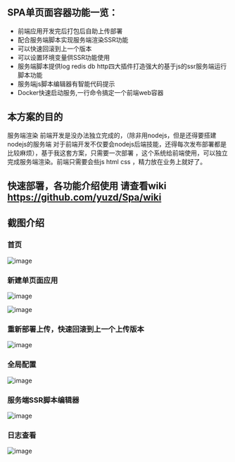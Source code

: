 ## SPA单页面容器功能一览：
- 前端应用开发完后打包后自助上传部署
- 配合服务端脚本实现服务端渲染SSR功能
- 可以快速回滚到上一个版本
- 可以设置环境变量供SSR功能使用
- 服务端脚本提供log redis db http四大插件打造强大的基于js的ssr服务端运行脚本功能
- 服务端js脚本编辑器有智能代码提示
- Docker快速启动服务,一行命令搞定一个前端web容器

## 本方案的目的

服务端渲染 前端开发是没办法独立完成的，（除非用nodejs，但是还得要搭建nodejs的服务端 对于前端开发不仅要会nodejs后端技能，还得每次发布部署都是比较麻烦），基于我这套方案，只需要一次部署 ，这个系统给前端使用，可以独立完成服务端渲染。前端只需要会些js html css ，精力放在业务上就好了。

## 快速部署，各功能介绍使用 请查看wiki  https://github.com/yuzd/Spa/wiki

## 截图介绍


### 首页
![image](https://images4.c-ctrip.com/target/zb0g1d000001eeg3h59E0.png)


### 新建单页面应用
![image](https://images4.c-ctrip.com/target/zb0j1d000001ed9vpCE40.png)

![image](https://images4.c-ctrip.com/target/zb091d000001eg5teF67C.png)

### 重新部署上传，快速回滚到上一个上传版本
![image](https://images4.c-ctrip.com/target/zb0d1d000001eca8g5E55.png)

### 全局配置
![image](https://images4.c-ctrip.com/target/zb0a1d000001ef32eC2D8.png)

### 服务端SSR脚本编辑器
![image](https://images4.c-ctrip.com/target/zb0h1d000001eleyd2B05.png)

### 日志查看
![image](https://images4.c-ctrip.com/target/zb0s1d000001ekn161874.png)
